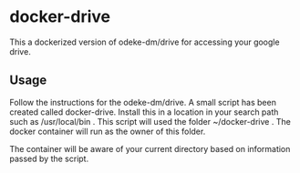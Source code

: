 # docker-drive
This a dockerized version of odeke-dm/drive for accessing your google drive.

## Usage

Follow the instructions for the odeke-dm/drive.  A small script has been created called docker-drive.  Install this in a location in your search path such as /usr/local/bin .  This script will used the folder ~/docker-drive .  The docker container will run as the owner of this folder.

The container will be aware of your current directory based on information
passed by the script.


